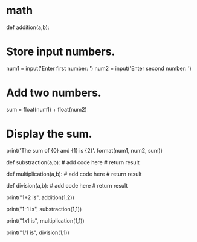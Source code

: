 # math

def addition(a,b):
# Store input numbers.
num1 = input('Enter first number: ')
num2 = input('Enter second number: ')
# Add two numbers.
sum = float(num1) + float(num2)
# Display the sum.
print('The sum of {0} and {1} is {2}'. format(num1, num2, sum))

def substraction(a,b):
	# add code here
	# return result

def multiplication(a,b):
	# add code here
	# return result

def division(a,b):
	# add code here
	# return result

print("1+2 is", addition(1,2))

print("1-1 is", substraction(1,1))

print("1x1 is", multiplication(1,1))

print("1/1 is", division(1,1))
